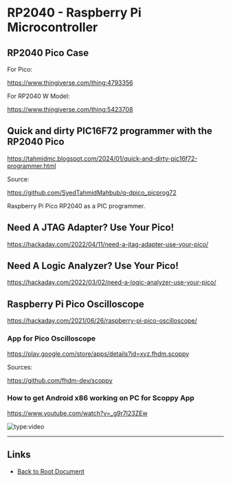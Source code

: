 # RP2040 - Raspberry Pi Microcontroller

## RP2040 Pico Case

For Pico:

<https://www.thingiverse.com/thing:4793356>

For RP2040 W Model:

<https://www.thingiverse.com/thing:5423708>

## Quick and dirty PIC16F72 programmer with the RP2040 Pico

<https://tahmidmc.blogspot.com/2024/01/quick-and-dirty-pic16f72-programmer.html>

Source:

<https://github.com/SyedTahmidMahbub/q-dpico_picprog72>

Raspberry Pi Pico RP2040 as a PIC programmer.

## Need A JTAG Adapter? Use Your Pico!

<https://hackaday.com/2022/04/11/need-a-jtag-adapter-use-your-pico/>

## Need A Logic Analyzer? Use Your Pico!

<https://hackaday.com/2022/03/02/need-a-logic-analyzer-use-your-pico/>

## Raspberry Pi Pico Oscilloscope

<https://hackaday.com/2021/06/26/raspberry-pi-pico-oscilloscope/>

### App for Pico Oscilloscope

<https://play.google.com/store/apps/details?id=xyz.fhdm.scoppy>

Sources:

<https://github.com/fhdm-dev/scoppy>

### How to get Android x86 working on PC for Scoppy App

<https://www.youtube.com/watch?v=_g9r7l23ZEw>

![type:video](https://www.youtube.com/embed/_g9r7l23ZEw)


----
<!-- Footer Begins Here -->
## Links

- [Back to Root Document](../README.md)
